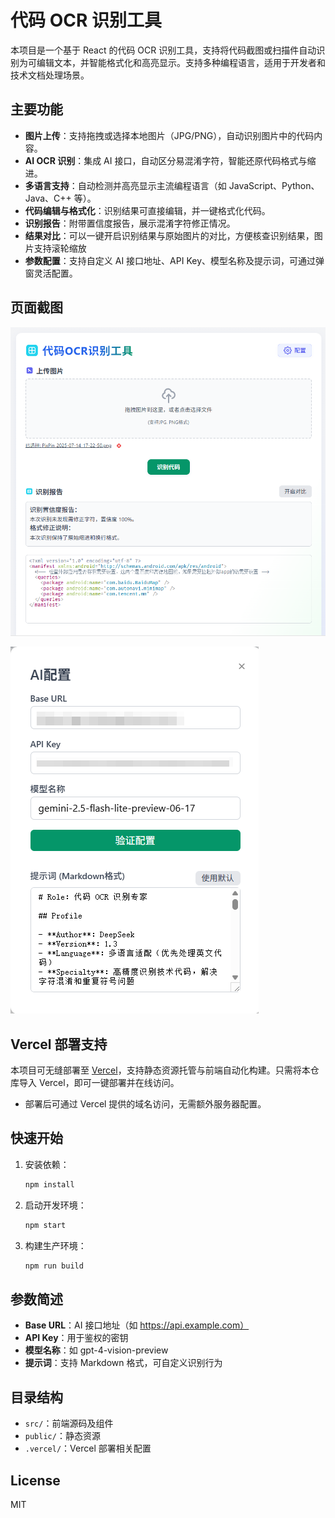 # 代码 OCR 识别工具

本项目是一个基于 React 的代码 OCR 识别工具，支持将代码截图或扫描件自动识别为可编辑文本，并智能格式化和高亮显示。支持多种编程语言，适用于开发者和技术文档处理场景。

## 主要功能

- **图片上传**：支持拖拽或选择本地图片（JPG/PNG），自动识别图片中的代码内容。
- **AI OCR 识别**：集成 AI 接口，自动区分易混淆字符，智能还原代码格式与缩进。
- **多语言支持**：自动检测并高亮显示主流编程语言（如 JavaScript、Python、Java、C++ 等）。
- **代码编辑与格式化**：识别结果可直接编辑，并一键格式化代码。
- **识别报告**：附带置信度报告，展示混淆字符修正情况。
- **结果对比**：可以一键开启识别结果与原始图片的对比，方便核查识别结果，图片支持滚轮缩放
- **参数配置**：支持自定义 AI 接口地址、API Key、模型名称及提示词，可通过弹窗灵活配置。

## 页面截图

![1752542722593](image/README/1752542722593.png)

![1752542806035](image/README/1752542806035.png)

## Vercel 部署支持

本项目可无缝部署至 [Vercel](https://vercel.com/)，支持静态资源托管与前端自动化构建。只需将本仓库导入 Vercel，即可一键部署并在线访问。

- 部署后可通过 Vercel 提供的域名访问，无需额外服务器配置。

## 快速开始

1. 安装依赖：
   ```bash
   npm install
   ```
2. 启动开发环境：
   ```bash
   npm start
   ```
3. 构建生产环境：
   ```bash
   npm run build
   ```

## 参数简述

- **Base URL**：AI 接口地址（如 https://api.example.com）
- **API Key**：用于鉴权的密钥
- **模型名称**：如 gpt-4-vision-preview
- **提示词**：支持 Markdown 格式，可自定义识别行为

## 目录结构

- `src/`：前端源码及组件
- `public/`：静态资源
- `.vercel/`：Vercel 部署相关配置

## License

MIT
